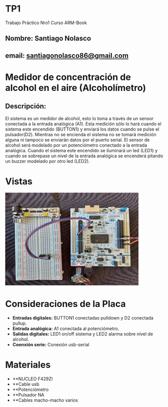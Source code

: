 # TP1
Trabajo Práctico Nro1 Curso ARM-Book
## Nombre: Santiago Nolasco 
## email: santiagonolasco86@gmail.com

# Medidor de concentración de alcohol en el aire (Alcoholímetro)
## Descripción:
El sistema es un medidor de alcohol, esto lo toma a través de un sensor conectada a la entrada analógica (A1). Esta medición sólo lo hará cuando el sistema este encendido (BUTTON1) y enviará los datos cuando se pulse el pulsador(D2). Mientras no se encienda el sistema no se tomará medición alguna ni tampoco se enviarán datos por el puerto serial.
El sensor de alcohol será modelado por un potenciómetro conectado a la entrada analógica.
Cuando el sistema este encendido se iluminará un led (LED1) y cuando se sobrepase un nivel de la entrada analógica se encenderá pitando un buzzer modelado por otro led (LED2).

# Vistas
<img src="https://github.com/SNolasco86/TP1/blob/main/placa.jpeg" width="425" height="295">

# Consideraciones de la Placa

 - **Entradas digitales:** BUTTON1 conectadas pulldown y D2 conectada pullup.
 - **Entrada analógica:** A1 conectada al potenciómetro.
 - **Salidas digitales:** LED1 on/off sistema y LED2 alarma sobre nivel de alcohol.
 - **Coenxión serie:** Conexión usb-serial

# Materiales

 - **NUCLEO F429ZI
 - **Cable usb
 - **Potenciómetro
 - **Pulsador NA
 - **Cables macho-macho varios
